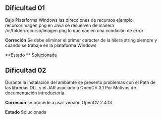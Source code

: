  Dificultad 01
---------
  Bajo Plataforma Windows las direcciones de recursos  ejemplo recurso/imagen.png
  en Java se resuelven  de manera  /c:/folder/recurso/imagen.png
  lo que cae en una condición de error

 **Correción**
	Se debe eliminar el primer caracter de la hilera string siempre y cuando se trabaje 
  	en la plataforma Windows
 
  **Estado **
    Solucionada
	
  
Dificultad 02  
----------
   Durante la instalación del ambiente se presento problemas con el  Path de las librerias DLL y el JAR asociado
   a OpenCV 3.1 
   Por Motivos de documentación introductoria
   
 **Correción**
   se procede a usar versión OpenCV 2.4.13
   
  **Estado**
     Solucionada
